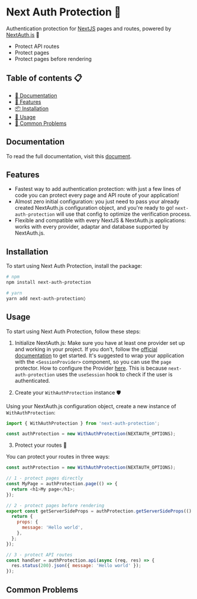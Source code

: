 # Next Auth Protection 🔐

Authentication protection for [NextJS](https://nextjs.org/) pages and routes, powered by [NextAuth.js](https://next-auth.js.org/) 🚀

- Protect API routes
- Protect pages
- Protect pages before rendering

## Table of contents 📋

- [📝 Documentation](#documentation)
- [🚀 Features](#features)
- [📦 Installation](#installation)
- [🔧 Usage](#usage)
- [🐞 Common Problems](#common-problems)

## Documentation

To read the full documentation, visit this [document](https://github.com/llapenna/next-auth-protection/tree/main/docs).

## Features

- Fastest way to add authentication protection: with just a few lines of code you can protect every page and API route of your application!
- Almost zero initial configuration: you just need to pass your already created NextAuth.js configuration object, and you're ready to go! `next-auth-protection` will use that config to optimize the verification process.
- Flexible and compatible with every NextJS & NextAuth.js applications: works with every provider, adaptar and database supported by NextAuth.js.

## Installation

To start using Next Auth Protection, install the package:

```bash
# npm
npm install next-auth-protection

# yarn
yarn add next-auth-protection◊
```

## Usage

To start using Next Auth Protection, follow these steps:

1. Initialize NextAuth.js:
Make sure you have at least one provider set up and working in your project. If you don't, follow the [official documentation](https://next-auth.js.org/getting-started/example) to get started. It's suggested to wrap your application with the `<SessionProvider>` component, so you can use the `page` protector. How to configure the Provider [here](https://next-auth.js.org/getting-started/example#configure-shared-session-state). This is because `next-auth-protection` uses the `useSession` hook to check if the user is authenticated.

2. Create your `WithAuthProtection` instance 🛡️

Using your NextAuth.js configuration object, create a new instance of `WithAuthProtection`:

```js
import { WithAuthProtection } from 'next-auth-protection';

const authProtection = new WithAuthProtection(NEXTAUTH_OPTIONS);
```

3. Protect your routes 🔐

You can protect your routes in three ways:

```js
const authProtection = new WithAuthProtection(NEXTAUTH_OPTIONS);

// 1 - protect pages directly
const MyPage = authProtection.page(() => {
  return <h1>My page</h1>;
});

// 2 - protect pages before rendering
export const getServerSideProps = authProtection.getServerSideProps(() => {
  return {
    props: {
      message: 'Hello world',
    },
  };
});

// 3 - protect API routes
const handler = authProtection.api(async (req, res) => {
  res.status(200).json({ message: 'Hello world' });
});
```

## Common Problems
